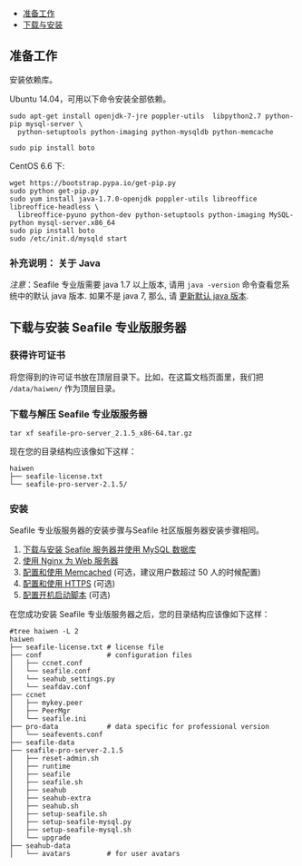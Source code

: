 - [准备工作](#wiki-preparation)
- [下载与安装](#wiki-download-and-setup)

## <a id="wiki-preparation"></a>准备工作 ##

安装依赖库。

Ubuntu 14.04，可用以下命令安装全部依赖。
 
```
sudo apt-get install openjdk-7-jre poppler-utils  libpython2.7 python-pip mysql-server \
  python-setuptools python-imaging python-mysqldb python-memcache

sudo pip install boto
```

CentOS 6.6 下:

```
wget https://bootstrap.pypa.io/get-pip.py
sudo python get-pip.py
sudo yum install java-1.7.0-openjdk poppler-utils libreoffice libreoffice-headless \
  libreoffice-pyuno python-dev python-setuptools python-imaging MySQL-python mysql-server.x86_64
sudo pip install boto
sudo /etc/init.d/mysqld start
```

### 补充说明： 关于 Java

*注意*：Seafile 专业版需要 java 1.7 以上版本, 请用 `java -version` 命令查看您系统中的默认 java 版本. 如果不是 java 7, 那么, 请 [更新默认 java 版本](./change_default_java.md).


## <a id="wiki-download-and-setup"></a>下载与安装 Seafile 专业版服务器

### 获得许可证书

将您得到的许可证书放在顶层目录下。比如，在这篇文档页面里，我们把 `/data/haiwen/` 作为顶层目录。


### <a id="wiki-download-and-uncompress"></a>下载与解压 Seafile 专业版服务器 ###


```
tar xf seafile-pro-server_2.1.5_x86-64.tar.gz
```

现在您的目录结构应该像如下这样：

```
haiwen
├── seafile-license.txt
└── seafile-pro-server-2.1.5/
```

### 安装

Seafile 专业版服务器的安装步骤与Seafile 社区版服务器安装步骤相同。

1. [下载与安装 Seafile 服务器并使用 MySQL 数据库](../deploy/using_mysql.md)
2. [使用 Nginx 为 Web 服务器](../deploy/deploy_with_nginx.md)
3. [配置和使用 Memcached](../deploy/add_memcached.md) (可选，建议用户数超过 50 人的时候配置)
4. [配置和使用 HTTPS](../deploy/https_with_nginx.md) (可选)
5. [配置开机启动脚本](../deploy/start_seafile_at_system_bootup.md) (可选)

在您成功安装 Seafile 专业版服务器之后，您的目录结构应该像如下这样：

```
#tree haiwen -L 2
haiwen
├── seafile-license.txt # license file
├── conf                # configuration files
│   ├── ccnet.conf
│   └── seafile.conf
│   └── seahub_settings.py
│   └── seafdav.conf
├── ccnet
│   ├── mykey.peer
│   ├── PeerMgr
│   └── seafile.ini
├── pro-data            # data specific for professional version
│   └── seafevents.conf
├── seafile-data
├── seafile-pro-server-2.1.5
│   ├── reset-admin.sh
│   ├── runtime
│   ├── seafile
│   ├── seafile.sh
│   ├── seahub
│   ├── seahub-extra
│   ├── seahub.sh
│   ├── setup-seafile.sh
│   ├── setup-seafile-mysql.py
│   ├── setup-seafile-mysql.sh
│   └── upgrade
├── seahub-data
│   └── avatars         # for user avatars
```



